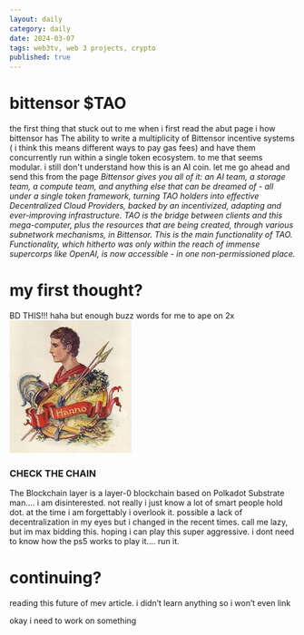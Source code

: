 ```yaml
---
layout: daily
category: daily
date: 2024-03-07
tags: web3tv, web 3 projects, crypto
published: true
---
```


# bittensor $TAO




the first thing that stuck out to me when i first read the abut page i how bittensor has The ability to write a multiplicity of Bittensor incentive systems ( i think this means different ways to pay gas fees) and have them concurrently run within a single token ecosystem. to me that seems modular. i still don't understand how this is an AI coin. let me go ahead and send this from the page *Bittensor gives you all of it: an AI team, a storage team, a compute team, and anything else that can be dreamed of - all under a single token framework, turning TAO holders into effective Decentralized Cloud Providers, backed by an incentivized, adapting and ever-improving infrastructure. TAO is the bridge between clients and this mega-computer, plus the resources that are being created, through various subnetwork mechanisms, in Bittensor. This is the main functionality of TAO. Functionality, which hitherto was only within the reach of immense supercorps like OpenAI, is now accessible - in one non-permissioned place.* 


# my first thought?

BD THIS!!! haha but enough buzz words for me to ape on 2x
![ schematic of the bittensor network.](../images/image.png)



### CHECK THE CHAIN

The Blockchain layer is a layer-0 blockchain based on Polkadot Substrate man.... i am disinterested. not really i just know a lot of smart people hold dot. at the time i am forgettably  i overlook it. possible a lack of  decentralization in my eyes but i changed in the recent times. call me lazy, but im max bidding this. hoping i can play this super aggressive. i dont need to know how the ps5 works to play it.... run it. 



# continuing? 

reading this future of mev article. i didn’t learn anything so i won’t even link 

okay i need to work on something
